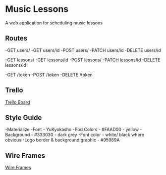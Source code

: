 # Music Lessons

A web application for scheduling music lessons

## Routes

-GET users/
-GET users/id
-POST users/
-PATCH users/id
-DELETE users/id

-GET lessons/
-GET lessons/id
-POST lessons/
-PATCH lessons/id
-DELETE lessons/id

-GET /token
-POST /token
-DELETE /token

## Trello

[Trello Board](https://trello.com/b/qFSJYITo/music-lessons-portal)


## Style Guide

-Materialize
-Font - YuKyokasho
-Pod Colors - #FAAD00 - yellow
-Background - #333030 - dark grey
-Font color - white/ black where obvious
-Logo border & background graphic - #95989A

## Wire Frames

[Wire Frames](https://xd.adobe.com/view/53e24b1a-cddb-4d2e-8578-5ea2c928b772/)
